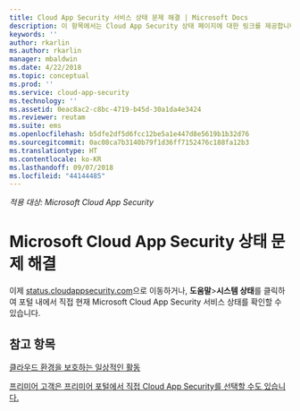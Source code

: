 ```yaml
---
title: Cloud App Security 서비스 상태 문제 해결 | Microsoft Docs
description: 이 항목에서는 Cloud App Security 상태 페이지에 대한 링크를 제공합니다.
keywords: ''
author: rkarlin
ms.author: rkarlin
manager: mbaldwin
ms.date: 4/22/2018
ms.topic: conceptual
ms.prod: ''
ms.service: cloud-app-security
ms.technology: ''
ms.assetid: 0eac8ac2-c8bc-4719-b45d-30a1da4e3424
ms.reviewer: reutam
ms.suite: ems
ms.openlocfilehash: b5dfe2df5d6fcc12be5a1e447d8e5619b1b32d76
ms.sourcegitcommit: 0ac08ca7b3140b79f1d36ff7152476c188fa12b3
ms.translationtype: HT
ms.contentlocale: ko-KR
ms.lasthandoff: 09/07/2018
ms.locfileid: "44144485"
---
```

*적용 대상: Microsoft Cloud App Security*


# <a name="troubleshooting-microsoft--cloud-app-security-status"></a>Microsoft Cloud App Security 상태 문제 해결

이제 [status.cloudappsecurity.com](https://status.cloudappsecurity.com)으로 이동하거나, **도움말**>**시스템 상태**를 클릭하여 포털 내에서 직접 현재 Microsoft Cloud App Security 서비스 상태를 확인할 수 있습니다. 

## <a name="see-also"></a>참고 항목  
[클라우드 환경을 보호하는 일상적인 활동](daily-activities-to-protect-your-cloud-environment.md)   

[프리미어 고객은 프리미어 포털에서 직접 Cloud App Security를 선택할 수도 있습니다.](https://premier.microsoft.com/)  
  
  